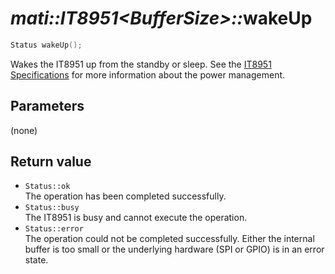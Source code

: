 # _mati::IT8951\<BufferSize\>::_**wakeUp**

```cpp
Status wakeUp();
```

Wakes the IT8951 up from the standby or sleep. See the [IT8951 Specifications] for more information about the power management.

## Parameters

(none)

## Return value

- `Status::ok`  
 The operation has been completed successfully.
- `Status::busy`  
 The IT8951 is busy and cannot execute the operation.
- `Status::error`  
 The operation could not be completed successfully. Either the internal buffer is too small or the underlying hardware (SPI or GPIO) is in an error state.

[IT8951 Specifications]: https://www.waveshare.com/w/upload/1/18/IT8951_D_V0.2.4.3_20170728.pdf
